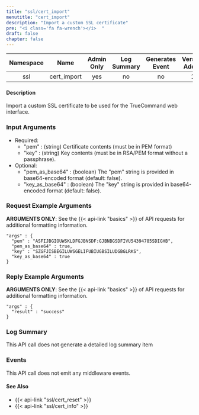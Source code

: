```yaml
---
title: "ssl/cert_import"
menutitle: "cert_import"
description: "Import a custom SSL certificate"
pre: "<i class='fa fa-wrench'></i>	"
draft: false
chapter: false
---
```


| Namespace | Name | Admin Only | Log Summary | Generates Event | Version Added
|:----------------:|:--------:|:--------:|:--------:|:--------:|:---:|
| ssl | cert_import | yes | no | no | 1 |

#### Description
Import a custom SSL certificate to be used for the TrueCommand web interface.

### Input Arguments
* Required:
   * "pem" : (string) Certificate contents (must be in PEM format)
   * "key" : (string) Key contents (must be in RSA/PEM format without a passphrase).
* Optional:
   * "pem_as_base64" : (boolean) The "pem" string is provided in base64-encoded format (default: false).
   * "key_as_base64" : (boolean) The "key" string is provided in base64-encoded format (default: false).


### Request Example Arguments
**ARGUMENTS ONLY**: See the {{< api-link "basics" >}} of API requests for additional formatting information.

```
"args" : {
  "pem" : "ASFIJBGIOUWSKLDFGJBNSDF:GJBNBGSDFIVU54394785SDIGHB",
  "pem_as_base64" : true,
  "key" : "SZGFJISBEGILUWSGELIFUBIUGBSILUDGBGLRKS",
  "key_as_base64" : true
}
```

### Reply Example Arguments
**ARGUMENTS ONLY**: See the {{< api-link "basics" >}} of API requests for additional formatting information.

```
"args" : {
  "result" : "success"
}
```
### Log Summary
This API call does not generate a detailed log summary item

### Events
This API call does not emit any middleware events.

#### See Also
* {{< api-link "ssl/cert_reset" >}}
* {{< api-link "ssl/cert_info" >}}

